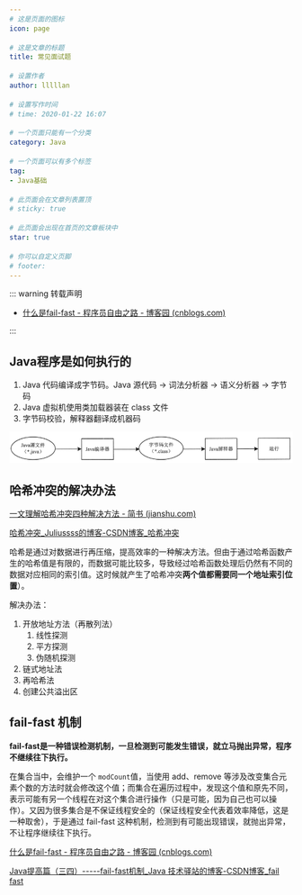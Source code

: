 ```yaml
---
# 这是页面的图标
icon: page

# 这是文章的标题
title: 常见面试题

# 设置作者
author: lllllan

# 设置写作时间
# time: 2020-01-22 16:07

# 一个页面只能有一个分类
category: Java

# 一个页面可以有多个标签
tag:
- Java基础

# 此页面会在文章列表置顶
# sticky: true

# 此页面会出现在首页的文章板块中
star: true

# 你可以自定义页脚
# footer:
---
```




::: warning 转载声明

- [什么是fail-fast - 程序员自由之路 - 博客园 (cnblogs.com)](https://www.cnblogs.com/54chensongxia/p/12470446.html)

:::



## Java程序是如何执行的



1. Java 代码编译成字节码。Java 源代码 → 词法分析器 → 语义分析器 → 字节码
2. Java 虚拟机使用类加载器装在 class 文件
3. 字节码校验，解释器翻译成机器码

![img](README.assets/5-1ZZ41409331Y.png)



## 哈希冲突的解决办法

[一文理解哈希冲突四种解决方法 - 简书 (jianshu.com)](https://www.jianshu.com/p/a343dae4a818)

[哈希冲突_Juliussss的博客-CSDN博客_哈希冲突](https://blog.csdn.net/weixin_41167848/article/details/91356737)



哈希是通过对数据进行再压缩，提高效率的一种解决方法。但由于通过哈希函数产生的哈希值是有限的，而数据可能比较多，导致经过哈希函数处理后仍然有不同的数据对应相同的索引值。这时候就产生了哈希冲突**两个值都需要同一个地址索引位置**）。



解决办法：

1. 开放地址方法（再散列法）
    1. 线性探测
    2. 平方探测
    3. 伪随机探测
2. 链式地址法
3. 再哈希法
4. 创建公共溢出区



## fail-fast 机制

**fail-fast是一种错误检测机制，一旦检测到可能发生错误，就立马抛出异常，程序不继续往下执行。**



在集合当中，会维护一个 `modCount`值，当使用 add、remove 等涉及改变集合元素个数的方法时就会修改这个值；而集合在遍历过程中，发现这个值和原先不同，表示可能有另一个线程在对这个集合进行操作（只是可能，因为自己也可以操作）。又因为很多集合是不保证线程安全的（保证线程安全代表着效率降低，这是一种取舍），于是通过 fail-fast 这种机制，检测到有可能出现错误，就抛出异常，不让程序继续往下执行。



[什么是fail-fast - 程序员自由之路 - 博客园 (cnblogs.com)](https://www.cnblogs.com/54chensongxia/p/12470446.html)

[Java提高篇（三四）-----fail-fast机制_Java 技术驿站的博客-CSDN博客_fail fast](https://blog.csdn.net/chenssy/article/details/38151189)

